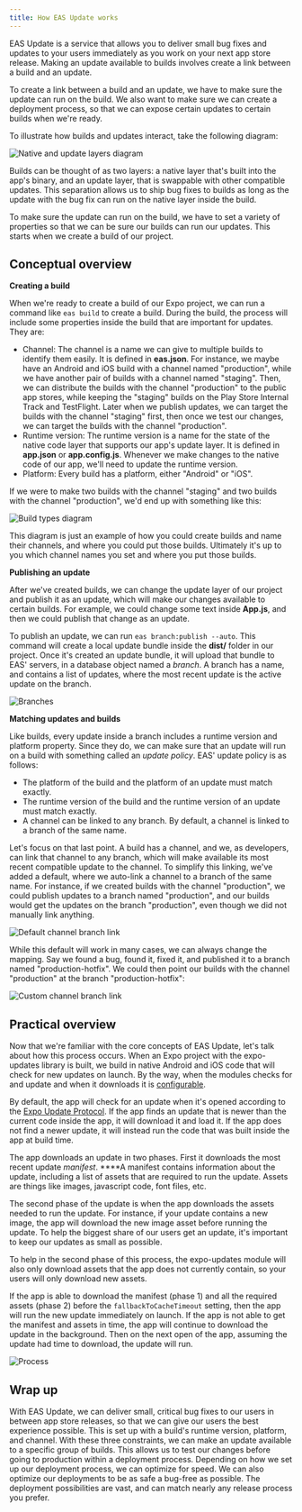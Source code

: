 ```yaml
---
title: How EAS Update works
---
```


EAS Update is a service that allows you to deliver small bug fixes and updates to your users immediately as you work on your next app store release. Making an update available to builds involves create a link between a build and an update.

To create a link between a build and an update, we have to make sure the update can run on the build. We also want to make sure we can create a deployment process, so that we can expose certain updates to certain builds when we're ready.

To illustrate how builds and updates interact, take the following diagram:

![Native and update layers diagram](/static/images/eas-update/layers.png)

Builds can be thought of as two layers: a native layer that's built into the app's binary, and an update layer, that is swappable with other compatible updates. This separation allows us to ship bug fixes to builds as long as the update with the bug fix can run on the native layer inside the build.

To make sure the update can run on the build, we have to set a variety of properties so that we can be sure our builds can run our updates. This starts when we create a build of our project.

## Conceptual overview

**Creating a build**

When we're ready to create a build of our Expo project, we can run a command like `eas build` to create a build. During the build, the process will include some properties inside the build that are important for updates. They are:

- Channel: The channel is a name we can give to multiple builds to identify them easily. It is defined in **eas.json**. For instance, we maybe have an Android and iOS build with a channel named "production", while we have another pair of builds with a channel named "staging". Then, we can distribute the builds with the channel "production" to the public app stores, while keeping the "staging" builds on the Play Store Internal Track and TestFlight. Later when we publish updates, we can target the builds with the channel "staging" first, then once we test our changes, we can target the builds with the channel "production".
- Runtime version: The runtime version is a name for the state of the native code layer that supports our app's update layer. It is defined in **app.json** or **app.config.js**. Whenever we make changes to the native code of our app, we'll need to update the runtime version.
- Platform: Every build has a platform, either "Android" or "iOS".

If we were to make two builds with the channel "staging" and two builds with the channel "production", we'd end up with something like this:

![Build types diagram](/static/images/eas-update/builds.png)

This diagram is just an example of how you could create builds and name their channels, and where you could put those builds. Ultimately it's up to you which channel names you set and where you put those builds.

**Publishing an update**

After we've created builds, we can change the update layer of our project and publish it as an update, which will make our changes available to certain builds. For example, we could change some text inside **App.js**, and then we could publish that change as an update.

To publish an update, we can run `eas branch:publish --auto`. This command will create a local update bundle inside the **dist/** folder in our project. Once it's created an update bundle, it will upload that bundle to EAS' servers, in a database object named a _branch_. A branch has a name, and contains a list of updates, where the most recent update is the active update on the branch.

![Branches](/static/images/eas-update/branch.png)

**Matching updates and builds**

Like builds, every update inside a branch includes a runtime version and platform property. Since they do, we can make sure that an update will run on a build with something called an _update policy_. EAS' update policy is as follows:

- The platform of the build and the platform of an update must match exactly.
- The runtime version of the build and the runtime version of an update must match exactly.
- A channel can be linked to any branch. By default, a channel is linked to a branch of the same name.

Let's focus on that last point. A build has a channel, and we, as developers, can link that channel to any branch, which will make available its most recent compatible update to the channel. To simplify this linking, we've added a default, where we auto-link a channel to a branch of the same name. For instance, if we created builds with the channel "production", we could publish updates to a branch named "production", and our builds would get the updates on the branch "production", even though we did not manually link anything.

![Default channel branch link](/static/images/eas-update/default-link.png)

While this default will work in many cases, we can always change the mapping. Say we found a bug, found it, fixed it, and published it to a branch named "production-hotfix". We could then point our builds with the channel "production" at the branch "production-hotfix":

![Custom channel branch link](/static/images/eas-update/custom-link.png)

## Practical overview

Now that we're familiar with the core concepts of EAS Update, let's talk about how this process occurs. When an Expo project with the expo-updates library is built, we build in native Android and iOS code that will check for new updates on launch. By the way, when the modules checks for and update and when it downloads it is [configurable](https://docs.expo.dev/versions/v42.0.0/config/app/#updates).

By default, the app will check for an update when it's opened according to the [Expo Update Protocol](https://docs.expo.dev/technical-specs/expo-updates-0/). If the app finds an update that is newer than the current code inside the app, it will download it and load it. If the app does not find a newer update, it will instead run the code that was built inside the app at build time.

The app downloads an update in two phases. First it downloads the most recent update _manifest_. \*\*\*\*A manifest contains information about the update, including a list of assets that are required to run the update. Assets are things like images, javascript code, font files, etc.

The second phase of the update is when the app downloads the assets needed to run the update. For instance, if your update contains a new image, the app will download the new image asset before running the update. To help the biggest share of our users get an update, it's important to keep our updates as small as possible.

To help in the second phase of this process, the expo-updates module will also only download assets that the app does not currently contain, so your users will only download new assets.

If the app is able to download the manifest (phase 1) and all the required assets (phase 2) before the `fallbackToCacheTimeout` setting, then the app will run the new update immediately on launch. If the app is not able to get the manifest and assets in time, the app will continue to download the update in the background. Then on the next open of the app, assuming the update had time to download, the update will run.

![Process](/static/images/eas-update/process.png)

## Wrap up

With EAS Update, we can deliver small, critical bug fixes to our users in between app store releases, so that we can give our users the best experience possible. This is set up with a build's runtime version, platform, and channel. With these three constraints, we can make an update available to a specific group of builds. This allows us to test our changes before going to production within a deployment process. Depending on how we set up our deployment process, we can optimize for speed. We can also optimize our deployments to be as safe a bug-free as possible. The deployment possibilities are vast, and can match nearly any release process you prefer.
